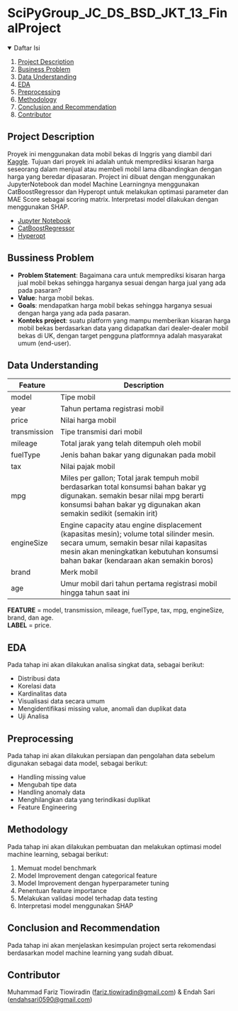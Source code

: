 # SciPyGroup_JC_DS_BSD_JKT_13_FinalProject

<!-- TABLE OF CONTENTS -->
<details open="open">
  <summary>Daftar Isi</summary>
  <ol>
    <li>
      <a href="#project-description">Project Description</a>
    </li>
    <li>
      <a href="#bussiness-problem">Business Problem</a>
    </li>
    <li>
      <a href="#data-understanding">Data Understanding</a>
    </li>
    <li><a href="#eda">EDA</a></li>
    <li><a href="#preprocessing">Preprocessing</a></li>
    <li><a href="#methodology">Methodology</a></li>
    <li><a href="#conclusion-and-recommendation">Conclusion and Recommendation</a></li>
    <li><a href="#contributor">Contributor</a></li>
  </ol>
</details>


<!-- project description -->
## Project Description

Proyek ini menggunakan data mobil bekas di Inggris yang diambil dari <a href="https://www.kaggle.com/adityadesai13/used-car-dataset-ford-and-mercedes?select=audi.csv">Kaggle</a>. 
Tujuan dari proyek ini adalah untuk memprediksi kisaran harga seseorang dalam menjual atau membeli mobil lama dibandingkan dengan harga yang beredar dipasaran. 
Project ini dibuat dengan menggunakan JupyterNotebook dan model Machine Learningnya menggunakan CatBoostRegressor dan Hyperopt untuk melakukan optimasi parameter 
dan MAE Score sebagai scoring matrix. Interpretasi model dilakukan dengan menggunakan SHAP.
* [Jupyter Notebook](https://jupyter.org/)
* [CatBoostRegressor](https://catboost.ai/)
* [Hyperopt](http://hyperopt.github.io/hyperopt/)


<!-- bussiness problem -->
## Bussiness Problem

* **Problem Statement**: Bagaimana cara untuk memprediksi kisaran harga jual mobil bekas sehingga harganya sesuai dengan harga jual yang ada pada pasaran?
* **Value**: harga mobil bekas.
* **Goals**: mendapatkan harga mobil bekas sehingga harganya sesuai dengan harga yang ada pada pasaran.
* **Konteks project**: suatu platform yang mampu memberikan kisaran harga mobil bekas berdasarkan data yang didapatkan dari dealer-dealer mobil bekas di UK, dengan target pengguna platformnya adalah masyarakat umum (end-user).



<!-- data understanding -->
## Data Understanding

| Feature      	| Description                                                                                                                                                                                                               	|
|--------------	|---------------------------------------------------------------------------------------------------------------------------------------------------------------------------------------------------------------------------	|
| model        	| Tipe mobil                                                                                                                                                                                                                	|
| year         	| Tahun pertama registrasi mobil                                                                                                                                                                                            	|
| price        	| Nilai harga mobil                                                                                                                                                                                                         	|
| transmission 	| Tipe transmisi dari mobil                                                                                                                                                                                                 	|
| mileage      	| Total jarak yang telah ditempuh oleh mobil                                                                                                                                                                                	|
| fuelType     	| Jenis bahan bakar yang digunakan pada mobil                                                                                                                                                                               	|
| tax          	| Nilai pajak mobil                                                                                                                                                                                                         	|
| mpg          	| Miles per gallon; Total jarak tempuh mobil berdasarkan total konsumsi bahan bakar yg digunakan. semakin besar nilai mpg berarti konsumsi bahan bakar yg digunakan akan semakin sedikit (semakin irit)                     	|
| engineSize   	| Engine capacity atau engine displacement (kapasitas mesin); volume total silinder mesin. secara umum, semakin besar nilai kapasitas mesin akan meningkatkan kebutuhan konsumsi bahan bakar (kendaraan akan semakin boros) 	|
| brand        	| Merk mobil                                                                                                                                                                                                                	|
| age          	| Umur mobil dari tahun pertama registrasi mobil hingga tahun saat ini                                                                                                                                                      	|


**FEATURE** = model, transmission, mileage, fuelType, tax, mpg, engineSize, brand, dan age. \
**LABEL** = price.


<!-- eda -->
## EDA

Pada tahap ini akan dilakukan analisa singkat data, sebagai berikut:
* Distribusi data 
* Korelasi data
* Kardinalitas data
* Visualisasi data secara umum
* Mengidentifikasi missing value, anomali dan duplikat data
* Uji Analisa



<!-- preprocessing -->

## Preprocessing
Pada tahap ini akan dilakukan persiapan dan pengolahan data sebelum digunakan sebagai data model, sebagai berikut: 
* Handling missing value
* Mengubah tipe data
* Handling anomaly data
* Menghilangkan data yang terindikasi duplikat
* Feature Engineering


<!-- Methodology -->

## Methodology
Pada tahap ini akan dilakukan pembuatan dan melakukan optimasi model machine learning, sebagai berikut:
1. Memuat model benchmark
2. Model Improvement dengan categorical feature
3. Model Improvement dengan hyperparameter tuning
4. Penentuan feature importance
5. Melakukan validasi model terhadap data testing 
6. Interpretasi model menggunakan SHAP



<!-- conclusion recommendation -->
## Conclusion and Recommendation

Pada tahap ini akan menjelaskan kesimpulan project serta rekomendasi berdasarkan model machine learning yang sudah dibuat.


<!-- contributor -->
## Contributor

Muhammad Fariz Tiowiradin (fariz.tiowiradin@gmail.com) & Endah Sari (endahsari0590@gmail.com)
